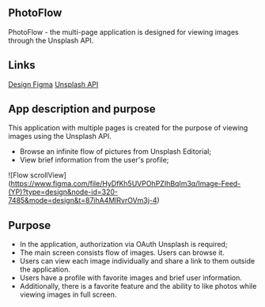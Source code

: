 ## **PhotoFlow** 
PhotoFlow - the multi-page application is designed for viewing images through the Unsplash API.

## **Links**
[Design Figma](https://www.figma.com/file/HyDfKh5UVPOhPZIhBqIm3q/Image-Feed-(YP)?type=design&node-id=318-1469&mode=design&t=87ihA4MlRvrOVm3j-0)
[Unsplash API](https://unsplash.com/documentation)

## **App description and purpose**
This application with multiple pages is created for the purpose of viewing images using the Unsplash API.

- Browse an infinite flow of pictures from Unsplash Editorial;
- View brief information from the user's profile;
  
![Flow scrollView] (https://www.figma.com/file/HyDfKh5UVPOhPZIhBqIm3q/Image-Feed-(YP)?type=design&node-id=320-7485&mode=design&t=87ihA4MlRvrOVm3j-4)

  ## **Purpose**
- In the application, authorization via OAuth Unsplash is required;
- The main screen consists flow of images. Users can browse it.
- Users can view each image individually and share a link to them outside the application.
- Users have a profile with favorite images and brief user information.
- Additionally, there is a favorite feature and the ability to like photos while viewing images in full screen.



